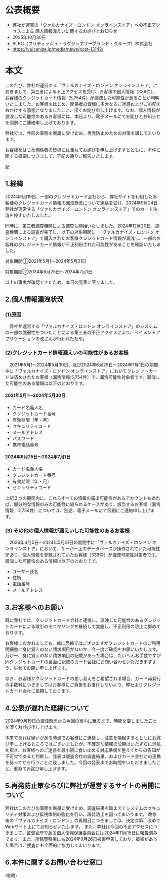 # 公表概要
- 弊社が運営の「ヴァルカナイズ・ロンドン オンラインストア」への不正アクセスによる 個人情報漏えいに関するお詫びとお知らせ
- 2025年10月30日
- BLBG（ブリティッシュ・ラグジュアリーブランド・グループ）株式会社
- https://vulcanize.jp/media/news/post-13142/

# 本文
このたび、弊社が運営する「ヴァルカナイズ・ロンドン オンラインストア」におきまして、第三者による不正アクセスを受け、お客様の個人情報（336件）、お客様のクレジットカード情報（5,754件）が漏洩した可能性があることが判明いたしました。お客様をはじめ、関係者の皆様に多大なるご迷惑およびご心配をおかけする事態となりましたこと、深くお詫び申し上げます。なお、個人情報が漏洩した可能性のあるお客様には、本日より、電子メールにてお詫びとお知らせを個別にご連絡申し上げております。

弊社では、今回の事態を厳粛に受け止め、再発防止のための対策を講じてまいります。

お客様をはじめ関係者の皆様には重ねてお詫びを申し上げますとともに、本件に関する概要につきまして、下記の通りご報告いたします。

記

## 1.経緯
 2024年9月19日、一部のクレジットカード会社から、弊社サイトを利用したお客様のクレジットカード情報の漏洩懸念について連絡を受け、2024年9月24日弊社が運営する「ヴァルカナイズ・ロンドン オンラインストア」でのカード決済を停止いたしました。

 同時に、第三者調査機関による調査も開始いたしました。2024年12月20日、調査機関による調査が完了し、以下の対象期間に　「ヴァルカナイズ・ロンドン オンラインストア」で購入されたお客様クレジットカード情報が漏洩し、一部のお客様のクレジットカード情報が不正利用された可能性があることを確認いたしました。
 
 対象期間①2021年5月1～2024年5月31日

 対象期間②2024年6月25日～2024年7月1日
 
以上の事実が確認できたため、本日の発表に至りました。

## 2.個人情報漏洩状況
###  (1)原因
 弊社が運営する「ヴァルカナイズ・ロンドン オンラインストア」のシステムの一部の脆弱性をついたことによる第三者の不正アクセスにより、ペイメントアプリケーションの改ざんが行われたため。

### (2)クレジットカード情報漏えいの可能性があるお客様
 2021年5月1～2024年5月30日、及び2024年6月25日～2024年7月1日の期間中に「ヴァルカナイズ・ロンドン オンラインストア」においてクレジットカード決済をされたお客様（漏洩情報:5,754件）で、漏洩可能性対象者です。漏洩した可能性のある情報は以下のとおりです。

#### 2021年5月1～2024年5月30日
- カード名義人名
- クレジットカード番号
- 有効期限（年・月）
- セキュリティコード
- メールアドレス
- パスワード
- 携帯電話番号

#### 2024年6月25日～2024年7月1日
- カード名義人名
- クレジットカード番号
- 有効期限（年・月）
- セキュリティコード

上記２つの期間内に、これらすべての情報の露出可能性があるアカウントもあれば、部分的な情報のみの可能性に絞られるケースがあり、該当するお客様（漏洩情報：5,754件）については、別途、電子メールにて個別にご連絡申し上げます。

###  (3) その他の個人情報が漏えいした可能性のあるお客様
 2023年4月5日～2024年5月31日の期間中に「ヴァルカナイズ・ロンドン オンラインストア」において、サーバー上のデータベースが操作されていた可能性があり、個人情報を登録されていたお客様（336件）が漏洩可能性対象者です。漏洩した可能性のある情報は以下のとおりです。

- ユーザー氏名
- 住所
- 電話番号
- メールアドレス

## 3.お客様へのお願い
 既に弊社では、クレジットカード会社と連携し、漏洩した可能性のあるクレジットカードによる取引のモニタリングを継続して実施し、不正利用の防止に努めております。

 お客様におかれましても、誠に恐縮ではございますがクレジットカードのご利用明細書に身に覚えのない請求項目がないか、今一度ご確認をお願いいたします。万が一、身に覚えのない請求項目の記載があった場合は、たいへんお手数ですが同クレジットカードの裏面に記載のカード会社にお問い合わせいただきますよう、併せてお願い申し上げます。
 
 なお、お客様がクレジットカードの差し替えをご希望される場合、カード再発行の手数料につきましてはお客様にご負担をお掛けしないよう、弊社よりクレジットカード会社に依頼しております。
 
## 4.公表が遅れた経緯について
 2024年9月19日の漏洩懸念から今回の案内に至るまで、時間を要しましたことを深くお詫び申し上げます。

 本来であれば疑いがある時点でお客様にご連絡し、注意を喚起するとともにお詫び申し上げるところではございましたが、不確定な情報の公開はいたずらに混乱を招き、お客様へのご迷惑を最小限に食い止める対応準備を整えてからの告知が不可欠であると判断し、発表は調査会社の調査結果、およびカード会社との連携を待ってから行うことに致しました。今回の発表までお時間をいただきましたこと、重ねてお詫び申し上げます。
 
## 5.再発防止策ならびに弊社が運営するサイトの再開について
 弊社はこのたびの事態を厳粛に受け止め、調査結果を踏まえてシステムのセキュリティ対策および監視体制の強化を行い、再発防止を図ってまいります。  改修後の「ヴァルカナイズ・ロンドン」の再開日につきましては、決定次第、改めてWebサイト上にてお知らせいたします。  また、弊社は今回の不正アクセスにつきまして、監督官庁である個人情報保護委員会には2024年11月15日に報告済みであり、また、所轄警察署にも2024年9月26日被害申告しており、被害があった場合は、捜査にも全面的に協力してまいります。
 
## 6.本件に関するお問い合わせ窓口
(省略)
